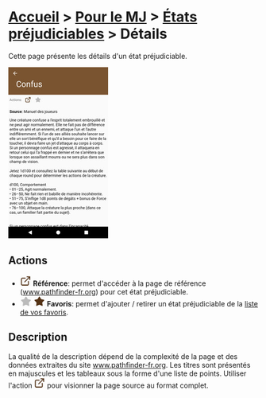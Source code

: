 # [Accueil](..) > [Pour le MJ](../navigation) > [États préjudiciables](conditions.md) > Détails

Cette page présente les détails d'un état préjudiciable.

<a href="../../images/gm/condition-details.png"><img src="../../images/gm/condition-details_small.jpg" title="Détails d'un état préjudiciable"/></a>

## Actions

* ![](../../images/icons/reference.png)
**Référence**: permet d'accéder à la page de référence (www.pathfinder-fr.org) 
pour cet état préjudiciable.
* ![](../../images/icons/favorite-off.png) ![](../../images/icons/favorite-on.png)
**Favoris**: permet d'ajouter / retirer un état préjudiciable de la [liste de vos favoris](favorites.md). 

## Description

La qualité de la description dépend de la complexité de la page et des données extraites du site
www.pathfinder-fr.org. Les titres sont présentés en majuscules et les tableaux sous la forme d'une
liste de points. Utiliser l'action ![](../../images/icons/reference.png) pour visionner la page
source au format complet.